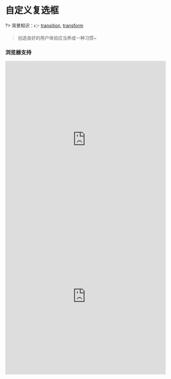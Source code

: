 # 自定义复选框

?> 背景知识：:point_right: [transition](https://developer.mozilla.org/zh-CN/docs/Web/CSS/transition), [transform](https://developer.mozilla.org/zh-CN/docs/Web/CSS/transform)

<vuep template="#custom-checkbox"></vuep>

<script v-pre type="text/x-template" id="custom-checkbox">
<style>
  main {
    width: 100%;
    padding: 60px 0;
    display: flex;
    justify-content: space-around;
    align-items: center;
    flex-wrap: wrap;
    user-select: none;
    font: 14px / 1 Helvetica, sans-serif;
  }
  input[type="checkbox"] {
    position: absolute;
    clip: rect(0, 0, 0, 0);
  }
  input[type="checkbox"] + label {
    cursor: pointer;
    position: relative;
    user-select: none;
  }
  input[type="checkbox"] + label:not(:nth-of-type(1)) {
    margin-left: 3em;
  }
  input[type="checkbox"]:checked + label{
    color: #ff8819;
  }
  input[type="checkbox"]:disabled + label {
    cursor: not-allowed;
    color: #999;
  }
  input[type="checkbox"] + label::before{
    content: "";
    display: inline-block;
    width: 10px;
    height: 10px;
    border-radius: 2px;
    vertical-align: -1px;
    margin-right: .2em;
    border: 1px solid #ccc;
    background-color: #fff;
    transition: border-color .2s ease-in-out, background-color .2s ease-in-out;
  }
  input[type="checkbox"]:not(:disabled) + label:hover::before{
    border-color: #ff8819;
  }
  input[type="checkbox"] + label::after{
    content: "";
    display: inline-block;
    width: 3px; height: 7px;
    border: 1px solid #fff;
    border-top: 0;
    border-left: 0;
    position: absolute;
    left: 4px; top: 2px;
    transform: rotate(45deg) scale(0);
    transition: all .2s ease-in-out;
  }
  input[type="checkbox"]:checked + label::before{
    border-color: #ff8819 !important;
    background-color: #ff8819;
  }
  input[type="checkbox"]:checked + label::after{
    transform: rotate(45deg) scale(1);
    transition: all .2s ease-in-out;
  }
  input[type="checkbox"]:disabled + label::before, input[type="checkbox"]:disabled.checked + label::before{
    background-color: #f2f2f2;
  }
  input[type="checkbox"]:disabled.checked + label::after{
    border-color: #ccc;
    transform: rotate(45deg) scale(1);
  }
</style>
<template>
  <main>
    <input type="checkbox" id="awesome1" checked>
    <label for="awesome1">Awesome</label>
    <input type="checkbox" id="awesome11">
    <label for="awesome11">Iconfont</label>
    <input type="checkbox" id="awesome12">
    <label for="awesome12">Lhammer</label>
    <input type="checkbox" id="awesome2" disabled>
    <label for="awesome2">禁用</label>
    <input type="checkbox" id="awesome3" disabled class="checked">
    <label for="awesome3">选中禁用</label>
  </main>
</template>
<script>  
</script>
</script>

> 创造良好的用户体验应当养成一种习惯~

### 浏览器支持

<iframe src="https://caniuse.bitsofco.de/embed/index.html?feat=transforms2d&amp;periods=future_2,future_1,current,past_1,past_2,past_3&amp;accessible-colours=false" frameborder="0" width="100%" height="493px"></iframe>

<iframe src="https://caniuse.bitsofco.de/embed/index.html?feat=css-transitions&amp;periods=future_2,future_1,current,past_1,past_2,past_3&amp;accessible-colours=false" frameborder="0" width="100%" height="493px"></iframe>
